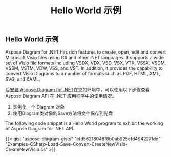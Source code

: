 ﻿---
title: Hello World 示例
type: docs
weight: 90
url: /zh/net/hello-world-example/
description: 本页介绍如何使用 Aspose.Diagram 库创建 hello world 示例。
---
## **Hello World 示例**
Aspose.Diagram for .NET has rich features to create, open, edit and convert Microsoft Visio files using C# and other .NET languages. It supports a wide set of Visio file formats including VSDX, VDX, VSD, VSX, VTX, VSSX, VSDM, VSSM, VSTM, VDW, VSS, and VST. In addition, it provides the capability to convert Visio Diagrams to a number of formats such as PDF, HTML, XML, SVG, and XAML.

后[安装 Aspose.Diagram for .NET](/diagram/zh/net/installation/)在您的环境中，可以使用以下步骤查看 Aspose.Diagram API 在 .NET 应用程序中的使用情况。

1. 实例化一个 Diagram 对象
1. 使用Diagram类对象的Save方法将文件保存到光盘

The following code snippet is a Hello World program to exhibit the working of Aspose.Diagram for .NET API. 

{{< gist "aspose-diagram-gists" "efd56218048f8b0ab925efd494227fdd" "Examples-CSharp-Load-Save-Convert-CreateNewVisio-CreateNewVisio.cs" >}}




